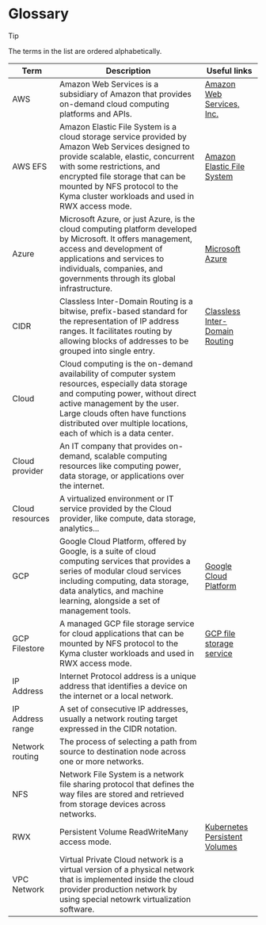 # Glossary

> [!TIP]
> The terms in the list are ordered alphabetically.

| Term             | Description                                                                                                                                                                                                                                                                               | Useful links                                                                                                  |
|------------------|-------------------------------------------------------------------------------------------------------------------------------------------------------------------------------------------------------------------------------------------------------------------------------------------|---------------------------------------------------------------------------------------------------------------|
| AWS              | Amazon Web Services is a subsidiary of Amazon that provides on-demand cloud computing platforms and APIs.                                                                                                                                                                                 | [Amazon Web Services, Inc.](https://aws.amazon.com/)                                                          |
| AWS EFS          | Amazon Elastic File System is a cloud storage service provided by Amazon Web Services designed to provide scalable, elastic, concurrent with some restrictions, and encrypted file storage that can be mounted by NFS protocol to the Kyma cluster workloads and used in RWX access mode. | [Amazon Elastic File System](https://aws.amazon.com/efs/)                                                     |
| Azure            | Microsoft Azure, or just Azure, is the cloud computing platform developed by Microsoft. It offers management, access and development of applications and services to individuals, companies, and governments through its global infrastructure.                                           | [Microsoft Azure](https://azure.microsoft.com/)                                                               |
| CIDR             | Classless Inter-Domain Routing is a bitwise, prefix-based standard for the representation of IP address ranges. It facilitates routing by allowing blocks of addresses to be grouped into single entry.                                                                                   | [Classless Inter-Domain Routing](https://en.wikipedia.org/wiki/Classless_Inter-Domain_Routing)                |
| Cloud            | Cloud computing is the on-demand availability of computer system resources, especially data storage and computing power, without direct active management by the user. Large clouds often have functions distributed over multiple locations, each of which is a data center.             |                                                                                                               |
| Cloud provider   | An IT company that provides on-demand, scalable computing resources like computing power, data storage, or applications over the internet.                                                                                                                                                |                                                                                                               |
| Cloud resources  | A virtualized environment or IT service provided by the Cloud provider, like compute, data storage, analytics...                                                                                                                                                                          |                                                                                                               |
| GCP              | Google Cloud Platform, offered by Google, is a suite of cloud computing services that provides a series of modular cloud services including computing, data storage, data analytics, and machine learning, alongside a set of management tools.                                           | [Google Cloud Platform](https://cloud.google.com/)                                                            |
| GCP Filestore    | A managed GCP file storage service for cloud applications that can be mounted by NFS protocol to the Kyma cluster workloads and used in RWX access mode.                                                                                                                                  | [GCP file storage service](https://cloud.google.com/filestore?hl=en)                                          |
| IP Address       | Internet Protocol address is a unique address that identifies a device on the internet or a local network.                                                                                                                                                                                |                                                                                                               |
| IP Address range | A set of consecutive IP addresses, usually a network routing target expressed in the CIDR notation.                                                                                                                                                                                       |                                                                                                               |
| Network routing  | The process of selecting a path from source to destination node across one or more networks.                                                                                                                                                                                              |                                                                                                               |
| NFS              | Network File System is a network file sharing protocol that defines the way files are stored and retrieved from storage devices across networks.                                                                                                                                          |                                                                                                               |
| RWX              | Persistent Volume ReadWriteMany access mode.                                                                                                                                                                                                                                              | [Kubernetes Persistent Volumes](https://kubernetes.io/docs/concepts/storage/persistent-volumes/#introduction) |
| VPC Network      | Virtual Private Cloud network is a virtual version of a physical network that is implemented inside the cloud provider production network by using special netowrk virtualization software.                                                                                               |                                                                                                               |

